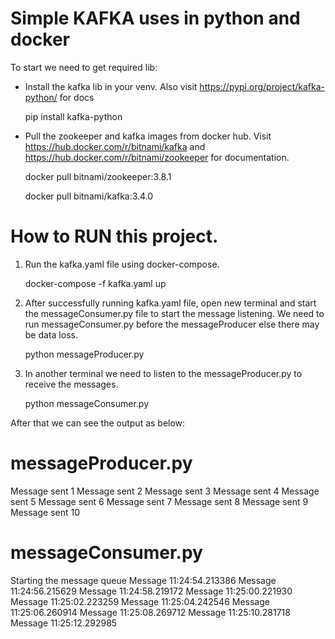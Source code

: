 # Simple KAFKA uses in python and docker

To start we need to get required lib:

- Install the kafka lib in your venv. Also visit https://pypi.org/project/kafka-python/ for docs

  pip install kafka-python

- Pull the zookeeper and kafka images from docker hub. Visit https://hub.docker.com/r/bitnami/kafka and https://hub.docker.com/r/bitnami/zookeeper for documentation.

  docker pull bitnami/zookeeper:3.8.1

  docker pull bitnami/kafka:3.4.0

# How to RUN this project.

1. Run the kafka.yaml file using docker-compose.

   docker-compose -f kafka.yaml up

2. After successfully running kafka.yaml file, open new terminal and start the messageConsumer.py file to start the message listening. We need to run messageConsumer.py before the messageProducer else there may be data loss.

   python messageProducer.py

3. In another terminal we need to listen to the messageProducer.py to receive the messages.

   python messageConsumer.py

After that we can see the output as below:

# messageProducer.py

Message sent 1
Message sent 2
Message sent 3
Message sent 4
Message sent 5
Message sent 6
Message sent 7
Message sent 8
Message sent 9
Message sent 10

# messageConsumer.py

Starting the message queue
Message 11:24:54.213386
Message 11:24:56.215629
Message 11:24:58.219172
Message 11:25:00.221930
Message 11:25:02.223259
Message 11:25:04.242546
Message 11:25:06.260914
Message 11:25:08.269712
Message 11:25:10.281718
Message 11:25:12.292985
